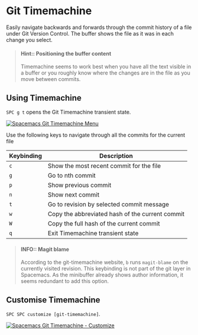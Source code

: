 # Git Timemachine

Easily navigate backwards and forwards through the commit history of a file under Git Version Control. The buffer shows the file as it was in each change you select.

> #### Hint:: Positioning the buffer content
> Timemachine seems to work best when you have all the text visible in a buffer or you roughly know where the changes are in the file as you move between commits.

## Using Timemachine

`SPC g t` opens the Git Timemachine transient state.

[![Spacemacs Git Timemachine Menu](/images/spacemacs-git-timemachine-menu.png)](/images/spacemacs-git-timemachine-menu.png)

Use the following keys to navigate through all the commits for the current file

| Keybinding | Description                                     |
|------------|-------------------------------------------------|
| `c`        | Show the most recent commit for the file        |
| `g`        | Go to nth commit                                |
| `p`        | Show previous commit                            |
| `n`        | Show next commit                                |
| `t`        | Go to revision by selected commit message       |
| `w`        | Copy the abbreviated hash of the current commit |
| `W`        | Copy the full hash of the current commit        |
| `q`        | Exit Timemachine transient state                |


> #### INFO:: Magit blame
> According to the git-timemachine website, `b` runs `magit-blame` on the currently visited revision.  This keybinding is not part of the git layer in Spacemacs.
> As the minibuffer already shows author information, it seems redundant to add this option.

## Customise Timemachine

`SPC SPC customize [git-timemachine]`.

[![Spacemacs Git Timemachine - Customize](/images/spacemacs-git-timemachine-customize.png)](/images/spacemacs-git-timemachine-customize.png)
